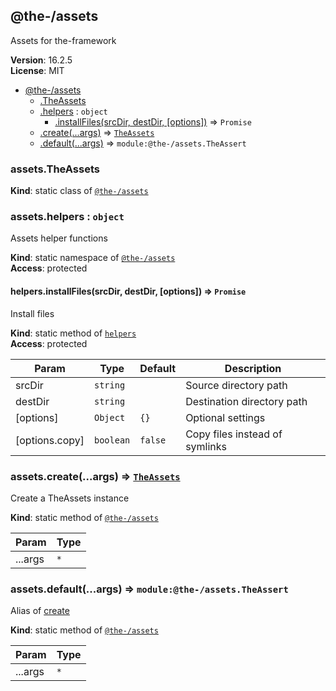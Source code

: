 <!--- Code generated by @the-/script-doc. DO NOT EDIT. -->

<a name="module_@the-/assets"></a>

## @the-/assets
Assets for the-framework

**Version**: 16.2.5  
**License**: MIT  

* [@the-/assets](#module_@the-/assets)
    * [.TheAssets](#module_@the-/assets.TheAssets)
    * [.helpers](#module_@the-/assets.helpers) : <code>object</code>
        * [.installFiles(srcDir, destDir, [options])](#module_@the-/assets.helpers.installFiles) ⇒ <code>Promise</code>
    * [.create(...args)](#module_@the-/assets.create) ⇒ [<code>TheAssets</code>](#module_@the-/assets.TheAssets)
    * [.default(...args)](#module_@the-/assets.default) ⇒ <code>module:@the-/assets.TheAssert</code>

<a name="module_@the-/assets.TheAssets"></a>

### assets.TheAssets
**Kind**: static class of [<code>@the-/assets</code>](#module_@the-/assets)  
<a name="module_@the-/assets.helpers"></a>

### assets.helpers : <code>object</code>
Assets helper functions

**Kind**: static namespace of [<code>@the-/assets</code>](#module_@the-/assets)  
**Access**: protected  
<a name="module_@the-/assets.helpers.installFiles"></a>

#### helpers.installFiles(srcDir, destDir, [options]) ⇒ <code>Promise</code>
Install files

**Kind**: static method of [<code>helpers</code>](#module_@the-/assets.helpers)  
**Access**: protected  

| Param | Type | Default | Description |
| --- | --- | --- | --- |
| srcDir | <code>string</code> |  | Source directory path |
| destDir | <code>string</code> |  | Destination directory path |
| [options] | <code>Object</code> | <code>{}</code> | Optional settings |
| [options.copy] | <code>boolean</code> | <code>false</code> | Copy files instead of symlinks |

<a name="module_@the-/assets.create"></a>

### assets.create(...args) ⇒ [<code>TheAssets</code>](#module_@the-/assets.TheAssets)
Create a TheAssets instance

**Kind**: static method of [<code>@the-/assets</code>](#module_@the-/assets)  

| Param | Type |
| --- | --- |
| ...args | <code>\*</code> | 

<a name="module_@the-/assets.default"></a>

### assets.default(...args) ⇒ <code>module:@the-/assets.TheAssert</code>
Alias of [create](#module_@the-/assets.create)

**Kind**: static method of [<code>@the-/assets</code>](#module_@the-/assets)  

| Param | Type |
| --- | --- |
| ...args | <code>\*</code> | 

